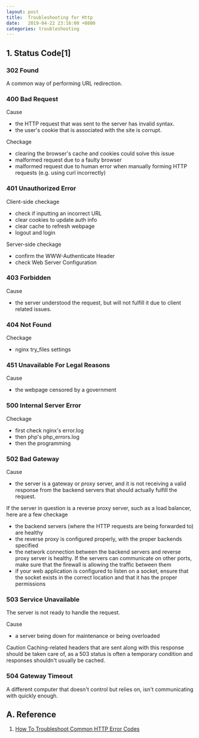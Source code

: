 ```yaml
---
layout: post
title:  Troubleshooting for Http
date:   2019-04-22 23:16:00 +0800
categories: troubleshooting
---
```


>

## 1. Status Code[1]

### 302 Found
A common way of performing URL redirection.

### 400 Bad Request
Cause
+ the HTTP request that was sent to the server has invalid syntax. 
+ the user's cookie that is associated with the site is corrupt.

Checkage
+ clearing the browser's cache and cookies could solve this issue
+ malformed request due to a faulty browser
+ malformed request due to human error when manually forming HTTP requests (e.g. using curl incorrectly)

### 401  Unauthorized Error
Client-side checkage
+ check if inputting an incorrect URL
+ clear cookies to update auth info
+ clear cache to refresh webpage
+ logout and login

Server-side checkage
+ confirm the WWW-Authenticate Header
+ check Web Server Configuration

### 403 Forbidden
Cause
+ the server understood the request, but will not fulfill it due to client related issues.

### 404 Not Found
Checkage
+ nginx try_files settings

### 451 Unavailable For Legal Reasons
Cause
+ the webpage censored by a government

### 500 Internal Server Error
Checkage
+ first check nginx's error.log
+ then php's php_errors.log
+ then the programming  

### 502 Bad Gateway
Cause
+ the server is a gateway or proxy server, and it is not receiving a valid response from the backend servers that should actually fulfill the request. 
 
If the server in question is a reverse proxy server, such as a load balancer, here are a few checkage
+ the backend servers (where the HTTP requests are being forwarded to) are healthy
+ the reverse proxy is configured properly, with the proper backends specified
+ the network connection between the backend servers and reverse proxy server is healthy. If the servers can communicate on other ports, make sure that the firewall is allowing the traffic between them
+ if your web application is configured to listen on a socket, ensure that the socket exists in the correct location and that it has the proper permissions

### 503 Service Unavailable
The server is not ready to handle the request.

Cause
+ a server being down for maintenance or being overloaded

Caution
Caching-related headers that are sent along with this response should be taken care of, as a 503 status is often a temporary condition and responses shouldn't usually be cached.

### 504 Gateway Timeout
A different computer that doesn't control but relies on, isn't communicating with quickly enough.


## A. Reference
1. [How To Troubleshoot Common HTTP Error Codes](https://www.digitalocean.com/community/tutorials/how-to-troubleshoot-common-http-error-codes)
